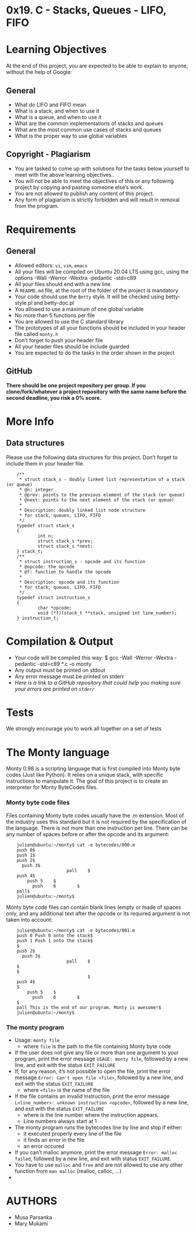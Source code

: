 # 0x19. C - Stacks, Queues - LIFO, FIFO

# Learning Objectives
At the end of this project, you are expected to be able to explain to anyone, without the help of Google:

## General
- What do LIFO and FIFO mean
- What is a stack, and when to use it
- What is a queue, and when to use it
- What are the common implementations of stacks and queues
- What are the most common use cases of stacks and queues
- What is the proper way to use global variables</ul>
## Copyright - Plagiarism
- You are tasked to come up with solutions for the tasks below yourself to meet with the above learning objectives..
- You will not be able to meet the objectives of this or any following project by copying and pasting someone else’s work.
- You are not allowed to publish any content of this project.
- Any form of plagiarism is strictly forbidden and will result in removal from the program.
# Requirements
## General
- Allowed editors: `vi`, `vim`, `emacs`
- All your files will be compiled on Ubuntu 20.04 LTS using gcc, using the options -Wall -Werror -Wextra -pedantic -std=c89
- All your files should end with a new line
- A `README.md` file, at the root of the folder of the project is mandatory
- Your code should use the `Betty` style. It will be checked using betty-style.pl and betty-doc.pl
- You allowed to use a maximum of one global variable
- No more than 5 functions per file
- You are allowed to use the C standard library
- The prototypes of all your functions should be included in your header file called `monty.h`
- Don’t forget to push your header file
- All your header files should be include guarded
- You are expected to do the tasks in the order shown in the project
## GitHub
**There should be one project repository per group. If you clone/fork/whatever a project repository with the same name before the second deadline, you risk a 0% score.**

# More Info
## Data structures
Please use the following data structures for this project. Don’t forget to include them in your header file.

        /**
         * struct stack_s - doubly linked list representation of a stack (or queue)
         * @n: integer
         * @prev: points to the previous element of the stack (or queue)
         * @next: points to the next element of the stack (or queue)
         *
         * Description: doubly linked list node structure
         * for stack, queues, LIFO, FIFO
         */
        typedef struct stack_s
        {
                int n;
                struct stack_s *prev;
                struct stack_s *next;
        } stack_t;
        /**
         * struct instruction_s - opcode and its function
         * @opcode: the opcode
         * @f: function to handle the opcode
         *
         * Description: opcode and its function
         * for stack, queues, LIFO, FIFO
         */
        typedef struct instruction_s
        {
                char *opcode;
                void (*f)(stack_t **stack, unsigned int line_number);
        } instruction_t;
# Compilation & Output
- Your code will be compiled this way:
        $ gcc -Wall -Werror -Wextra -pedantic -std=c89 *.c -o monty
- Any output must be printed on stdout
- Any error message must be printed on stderr
- *Here is a link to a GitHub repository that could help you making sure your errors are printed on `stderr`*
# Tests
We strongly encourage you to work all together on a set of tests

# The Monty language
Monty 0.98 is a scripting language that is first compiled into Monty byte codes (Just like Python). It relies on a unique stack, with specific instructions to manipulate it. The goal of this project is to create an interpreter for Monty ByteCodes files.

### Monty byte code files

Files containing Monty byte codes usually have the .m extension. Most of the industry uses this standard but it is not required by the specification of the language. There is not more than one instruction per line. There can be any number of spaces before or after the opcode and its argument:

        julien@ubuntu:~/monty$ cat -e bytecodes/000.m
        push 0$
        push 1$
        push 2$
          push 3$
                           pall    $
        push 4$
            push 5    $
              push    6        $
        pall$
        julien@ubuntu:~/monty$
Monty byte code files can contain blank lines (empty or made of spaces only, and any additional text after the opcode or its required argument is not taken into account:

        julien@ubuntu:~/monty$ cat -e bytecodes/001.m
        push 0 Push 0 onto the stack$
        push 1 Push 1 onto the stack$
        $
        push 2$
          push 3$
                           pall    $
        $
        $
                                   $
        push 4$
        $
            push 5    $
              push    6        $
        $
        pall This is the end of our program. Monty is awesome!$
        julien@ubuntu:~/monty$
### The monty program

- Usage: `monty file`
   - where `file` is the path to the file containing Monty byte code
- If the user does not give any file or more than one argument to your program, print the error message `USAGE: monty file`, followed by a new line, and exit with the status `EXIT_FAILURE`
- If, for any reason, it’s not possible to open the file, print the error message `Error: Can't open file <file>`, followed by a new line, and exit with the status `EXIT_FAILURE`
   - where `<file>` is the name of the file
- If the file contains an invalid instruction, print the error message `L<line_number>: unknown instruction <opcode>`, followed by a new line, and exit with the status `EXIT_FAILURE`
   - where is the line number where the instruction appears.
   - Line numbers always start at 1
- The monty program runs the bytecodes line by line and stop if either:
   - it executed properly every line of the file
   - it finds an error in the file
   - an error occured
- If you can’t malloc anymore, print the error message `Error: malloc failed`, followed by a new line, and exit with status `EXIT_FAILURE`.
- You have to use `malloc` and `free` and are not allowed to use any other function from `man malloc` (realloc, calloc, …)
- 

# AUTHORS
* Musa Parsanka
* Mary Mukami
